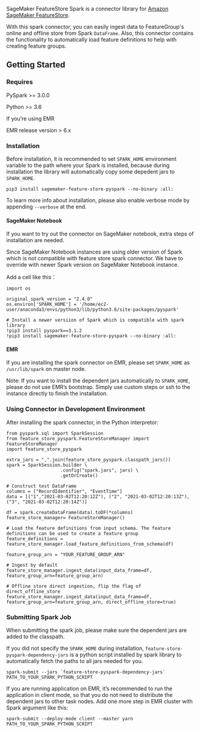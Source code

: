 SageMaker FeatureStore Spark is a connector library for [Amazon SageMaker FeatureStore](https://aws.amazon.com/sagemaker/feature-store/).

With this spark connector, you can easily ingest data to FeatureGroup's online and offline store from Spark `DataFrame`. Also, this connector contains the functionality to automatically load feature definitions to help with creating feature groups.

## Getting Started

### Requires

PySpark >= 3.0.0

Python >= 3.6

If you’re using EMR

EMR release version > 6.x

### Installation

Before installation, it is recommended to set `SPARK_HOME` environment variable to the path where your Spark is installed, because during installation the library will automatically copy some depedent jars to `SPARK_HOME`.

```
pip3 install sagemaker-feature-store-pyspark --no-binary :all:
```
To learn more info about installation, please also enable verbose mode by appending `--verbose` at the end.

#### SageMaker Notebook

If you want to try out the connector on SageMaker notebook, extra steps of installation are needed.

Since SageMaker Notebook instances are using older version of Spark which is not compatible with feature store spark connector. We have to override with newer Spark version on SageMaker Notebook instance.

Add a cell like this：

```
import os

original_spark_version = "2.4.0"
os.environ['SPARK_HOME'] = '/home/ec2-user/anaconda3/envs/python3/lib/python3.6/site-packages/pyspark'

# Install a newer versiion of Spark which is compatible with spark library
!pip3 install pyspark==3.1.2
!pip3 install sagemaker-feature-store-pyspark --no-binary :all:
```

#### EMR

If you are installing the spark connector on EMR, please set `SPARK_HOME` as `/usr/lib/spark` on master node.

Note: If you want to install the dependent jars automatically to `SPARK_HOME`, please do not use EMR’s bootstrap. Simply use custom steps or ssh to the instance directly to finish the installation.

### Using Connector in Development Environment

After installing the spark connector, in the Python interpretor:

```
from pyspark.sql import SparkSession
from feature_store_pyspark.FeatureStoreManager import FeatureStoreManager
import feature_store_pyspark

extra_jars = ",".join(feature_store_pyspark.classpath_jars())
spark = SparkSession.builder \
                    .config("spark.jars", jars) \
                    .getOrCreate()

# Construct test DataFrame
columns = ["RecordIdentifier", "EventTime"]
data = [("1","2021-03-02T12:20:12Z"), ("2", "2021-03-02T12:20:13Z"), ("3", "2021-03-02T12:20:14Z")]

df = spark.createDataFrame(data).toDF(*columns)
feature_store_manager= FeatureStoreManager()
 
# Load the feature definitions from input schema. The feature definitions can be used to create a feature group
feature_definitions = feature_store_manager.load_feature_definitions_from_schema(df)

feature_group_arn = "YOUR_FEATURE_GROUP_ARN"

# Ingest by default
feature_store_manager.ingest_data(input_data_frame=df, feature_group_arn=feature_group_arn)

# Offline store direct ingestion, flip the flag of direct_offline_store
feature_store_manager.ingest_data(input_data_frame=df, feature_group_arn=feature_group_arn, direct_offline_store=true)
```

### Submitting Spark Job

When submitting the spark job, please make sure the dependent jars are added to the classpath.

If you did not specify the `SPARK_HOME` during installation, `feature-store-pyspark-dependency-jars` is a python script installed by spark library to automatically fetch the paths to all jars needed for you.

```
spark-submit --jars `feature-store-pyspark-dependency-jars` PATH_TO_YOUR_SPARK_PYTHON_SCRIPT
```

If you are running application on EMR, it’s recommended to run the application in client mode, so that you do not need to distribute the dependent jars to other task nodes. Add one more step in EMR cluster with Spark argument like this:
```
spark-submit --deploy-mode client --master yarn PATH_TO_YOUR_SPARK_PYTHON_SCRIPT
```